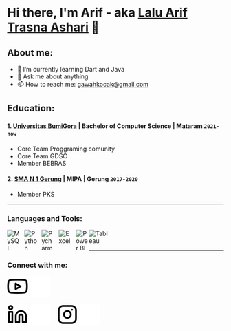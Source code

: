 # Hi there, I'm Arif  - aka [Lalu Arif Trasna Ashari](https://www.youtube.com/@laluariftrasnaashari4794/videos) 👋
## About me:
- 🌱 I’m currently learning Dart and Java
- 💬 Ask me about anything
- 📫 How to reach me: gawahkocak@gmail.com

## Education:

#### 1. [Universitas BumiGora](https://universitasbumigora.ac.id/) | Bachelor of Computer Science | Mataram `2021-now`
   - Core Team Proggraming comunity
   - Core Team GDSC
   - Member BEBRAS
 #### 2. [SMA N 1 Gerung](https://smansagerung.sch.id/) | MIPA | Gerung `2017-2020`
   - Member PKS


---

### Languages and Tools:

[<img align="left" alt="MySQL" width="30px" src="https://cdn.jsdelivr.net/gh/devicons/devicon/icons/mysql/mysql-original.svg" style="padding-right:10px;" />][webdev]
[<img align="left" alt="Python" width="30px" src="https://upload.wikimedia.org/wikipedia/commons/thumb/c/c3/Python-logo-notext.svg/110px-Python-logo-notext.svg.png?20100317150552" style="padding-right:10px;" />][webdev]
[<img align="left" alt="Pycharm" width="30px" src="https://upload.wikimedia.org/wikipedia/commons/thumb/1/1d/PyCharm_Icon.svg/220px-PyCharm_Icon.svg.png" style="padding-right:10px;" />][webdev]
[<img align="left" alt="Excel" width="30px" src="https://is2-ssl.mzstatic.com/image/thumb/Purple126/v4/a8/fd/5a/a8fd5a84-c6f1-355f-3b9f-6e86598efaa3/XCEL.png/1200x630bb.png" style="padding-right:10px;" />][webdev]
[<img align="left" alt="Power BI" width="30px" src="https://powerbi.microsoft.com/pictures/application-logos/svg/powerbi.svg" style="padding-right:0px;" />][webdev]
[<img align="left" alt="Tableau" width="50px" src="https://logos-world.net/wp-content/uploads/2021/10/Tableau-Symbol.png" style="padding-right:10px;" />][webdev]

<br />
<br />

---
### Connect with me:

[![website](./img/youtube-light.svg)](https://www.youtube.com/@laluariftrasnaashari4794/videos#gh-light-mode-only)
[![website](./img/youtube-dark.svg)](https://www.youtube.com/@laluariftrasnaashari4794/videos#gh-dark-mode-only)
&nbsp;&nbsp;

[![website](./img/linkedin-light.svg)](https://www.linkedin.com/in/lalu-arif-214803221/#gh-light-mode-only)
[![website](./img/linkedin-dark.svg)](https://www.linkedin.com/in/lalu-arif-214803221/#gh-dark-mode-only)
&nbsp;&nbsp;
[![website](./img/instagram-light.svg)](https://www.instagram.com/ll.trasna/#gh-light-mode-only)
[![website](./img/instagram-dark.svg)](https://www.instagram.com/ll.trasna/#gh-dark-mode-only)
&nbsp;&nbsp;


[webdev]: https://github.com/LALUARIFTA/LALUARIFTA
